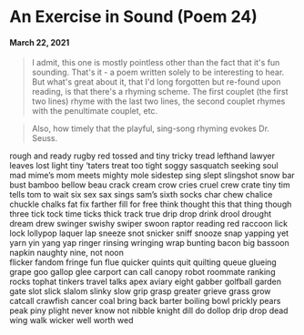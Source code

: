 # An Exercise in Sound (Poem 24) 
#### March 22, 2021   
  
> I admit, this one is mostly pointless other than the fact that it's fun sounding. That's it - a poem written solely to be interesting to hear. But what's great about it, that I'd long forgotten but re-found upon reading, is that there's a rhyming scheme. The first couplet (the first two lines) rhyme with the last two lines, the second couplet rhymes with the penultimate couplet, etc. 

> Also, how timely that the playful, sing-song rhyming evokes Dr. Seuss.  

rough and ready rugby red
tossed and tiny tricky tread
lefthand lawyer leaves lost light
tiny ‘taters treat too tight
soggy sasquatch seeking soul
mad mime’s mom meets mighty mole
sidestep sing slept slingshot snow
bar bust bamboo bellow beau
crack cream crow cries cruel crew crate
tiny tim tells tom to wait
six sex sax sings sam’s sixth socks
char chew chalice chuckle chalks
fat fix farther fill for free
think thought this that thing though three
tick tock time ticks thick track true
drip drop drink drool drought dream drew
swinger swishy swiper swoon 
raptor reading red raccoon 
lick lock lollypop laquer lap
sneeze snot snicker sniff snooze snap
yapping yet yarn yin yang yap
ringer rinsing wringing wrap 
bunting bacon big bassoon
napkin naughty nine, not noon  
flicker fandom fringe fun flue
quicker quints quit quilting queue
glueing grape goo gallop glee
carport can call canopy 
robot roommate ranking rocks
tophat tinkers travel talks
apex aviary eight
gabber golfball garden gate
slot slick slalom slinky slow
grip grasp greater grieve grass grow
catcall crawfish cancer coal
bring back barter boiling bowl
prickly pears peak piny plight
never know not nibble knight
dill do dollop drip drop dead
wing walk wicker well worth wed